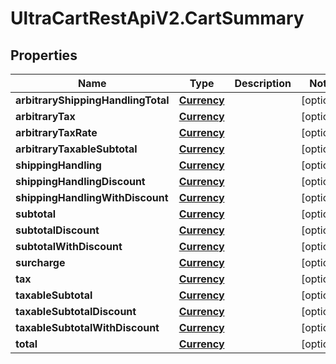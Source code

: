 # UltraCartRestApiV2.CartSummary

## Properties
Name | Type | Description | Notes
------------ | ------------- | ------------- | -------------
**arbitraryShippingHandlingTotal** | [**Currency**](Currency.md) |  | [optional] 
**arbitraryTax** | [**Currency**](Currency.md) |  | [optional] 
**arbitraryTaxRate** | [**Currency**](Currency.md) |  | [optional] 
**arbitraryTaxableSubtotal** | [**Currency**](Currency.md) |  | [optional] 
**shippingHandling** | [**Currency**](Currency.md) |  | [optional] 
**shippingHandlingDiscount** | [**Currency**](Currency.md) |  | [optional] 
**shippingHandlingWithDiscount** | [**Currency**](Currency.md) |  | [optional] 
**subtotal** | [**Currency**](Currency.md) |  | [optional] 
**subtotalDiscount** | [**Currency**](Currency.md) |  | [optional] 
**subtotalWithDiscount** | [**Currency**](Currency.md) |  | [optional] 
**surcharge** | [**Currency**](Currency.md) |  | [optional] 
**tax** | [**Currency**](Currency.md) |  | [optional] 
**taxableSubtotal** | [**Currency**](Currency.md) |  | [optional] 
**taxableSubtotalDiscount** | [**Currency**](Currency.md) |  | [optional] 
**taxableSubtotalWithDiscount** | [**Currency**](Currency.md) |  | [optional] 
**total** | [**Currency**](Currency.md) |  | [optional] 



